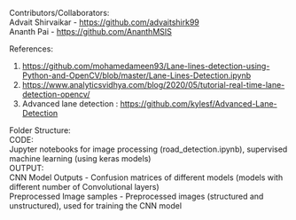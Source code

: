 Contributors/Collaborators:<br/>
Advait Shirvaikar - https://github.com/advaitshirk99<br/>
Ananth Pai - https://github.com/AnanthMSIS<br/>

References:
1) https://github.com/mohamedameen93/Lane-lines-detection-using-Python-and-OpenCV/blob/master/Lane-Lines-Detection.ipynb
2) https://www.analyticsvidhya.com/blog/2020/05/tutorial-real-time-lane-detection-opencv/
3) Advanced lane detection : https://github.com/kylesf/Advanced-Lane-Detection

Folder Structure: <br/>
CODE: <br/>
<t>Jupyter notebooks for image processing (road_detection.ipynb), supervised machine learning (using keras models)<br/>
OUTPUT: <br/>
<t>CNN Model Outputs - Confusion matrices of different models (models with different number of Convolutional layers)<br/>
<t>Preprocessed Image samples - Preprocessed images (structured and unstructured), used for training the CNN model<br/>
